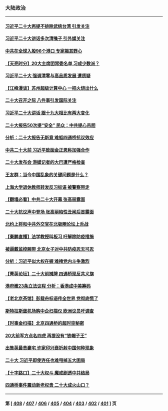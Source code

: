 ### 大陆政治
---
#### [习近平二十大再提不排除武统台湾 引发关注](../../pages/ncid277/n13846780.md) 
#### [习近平二十大讲话多次清嗓子 引外媒关注](../../pages/ncid277/n13846699.md) 
#### [中共在全球入股96个港口 专家揭其野心](../../pages/ncid277/n13846440.md) 
#### [【天亮时分】20大主席团常委名单 习成少数派？](../../pages/ncid277/n13846673.md) 
#### [习近平二十大 强调清零与高品质发展 遭质疑](../../pages/ncid277/n13846671.md) 
#### [【江峰漫谈】苏州超级计算中心 一把火烧出什么](../../pages/ncid277/n13846670.md) 
#### [二十大召开之际 八件事引发国际关注](../../pages/ncid277/n13846666.md) 
#### [习近平二十大讲话 跟十九大相比有两大变化](../../pages/ncid277/n13846624.md) 
#### [二十大报告50次提“安全” 民众：中共提心吊胆](../../pages/ncid277/n13846613.md) 
#### [分析：二十大报告无新意 难抵四通桥抗议效应](../../pages/ncid277/n13846571.md) 
#### [中共二十大前 习近平致函金正恩称加强合作](../../pages/ncid277/n13846472.md) 
#### [二十大发布会 港媒记者的大巴遭严格检查](../../pages/ncid277/n13846424.md) 
#### [王友群：当今中国乱象的关键问题是什么？](../../pages/ncid277/n13846313.md) 
#### [上海大学退休教师转发反习标语 被警察带走](../../pages/ncid277/n13846408.md) 
#### [【翻墙必看】中共二十大开幕 张高丽露面](../../pages/ncid277/n13846378.md) 
#### [二十大抗议声中登场 张高丽陷性丑闻后首露面](../../pages/ncid277/n13846359.md) 
#### [北约上将和中共外交官在北极圈论坛上舌战](../../pages/ncid277/n13846333.md) 
#### [【秦鹏直播】法学教授叫板习 吁解除防疫措施](../../pages/ncid277/n13846298.md) 
#### [被逼戴监控腕带 北京女子对中共防疫忍无可忍](../../pages/ncid277/n13846301.md) 
#### [分析：习近平似大权在握 难掩党内斗争激烈](../../pages/ncid277/n13846220.md) 
#### [【菁英论坛】二十大前摊牌 四通桥现反共义旗](../../pages/ncid277/n13846297.md) 
#### [港府撤23条立法议程 分析：香港成中美筹码](../../pages/ncid277/n13846275.md) 
#### [【老北京茶馆】彭载舟标语传全世界 党彻底慌了](../../pages/ncid277/n13846293.md) 
#### [斯特拉斯堡机场购中企扫描仪 欧洲议员吁调查](../../pages/ncid277/n13846264.md) 
#### [【时事金扫描】北京四通桥的超时空秘密](../../pages/ncid277/n13845671.md) 
#### [20大前军方点名四虎 再提没有“铁帽子王”](../../pages/ncid277/n13846254.md) 
#### [出售英最贵豪宅 许家印兴衰折射中国何种现象](../../pages/ncid277/n13846221.md) 
#### [二十大 习近平即使连任也难甩掉五大困局](../../pages/ncid277/n13846189.md) 
#### [【十字路口】二十大权斗 魔戒剧透中共结局](../../pages/ncid277/n13846092.md) 
#### [四通桥事件震动新老权贵 二十大成火山口？](../../pages/ncid277/n13846024.md) 

---
#### 第 [ [408](./408.md) / [407](./407.md) / [406](./406.md) / [405](./405.md) / [404](./404.md) / [403](./403.md) / [402](./402.md) / [401](./401.md) ] 页
